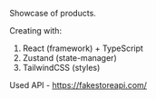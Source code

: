 Showcase of products.

Creating with:

1. React (framework) + TypeScript
2. Zustand (state-manager)
3. TailwindCSS (styles)

Used API - https://fakestoreapi.com/
